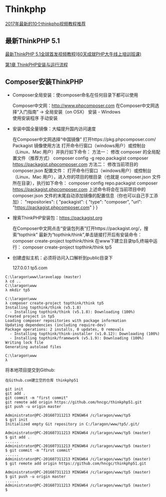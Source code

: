 # Thinkphp

[2017年最新的10个thinkphp视频教程推荐](http://www.php.cn/toutiao-362455.html)  

## 最新ThinkPHP 5.1

[最新ThinkPHP 5.1全球首发视频教程(60天成就PHP大牛线上培训班课)](http://www.php.cn/course/812.html)  

[第1章 ThinkPHP安装与运行流程](http://www.php.cn/code/24861.html)  


Composer安装ThinkPHP  
---

- Composer全局安装：使composer命名在任何目录下都可以使用  

    Composer中文网：http://www.phpcomposer.com
    在Composer中文网选择“入门指南” -> 全局安装（on OSX）
    安装 - Windows  
        使用安装程序
        手动安装
        
- 安装中国全量镜像：大幅提升国内访问速度  

    在Composer中文网选择“中国镜像”
    打开https://pkg.phpcomposer.com/
    Packagist 镜像使用方法
    打开命令行窗口（windows用户）或控制台（Linux、Mac 用户）并执行如下命令：
    方法一： 修改 composer 的全局配置文件（推荐方式）
    composer config -g repo.packagist composer https://packagist.phpcomposer.com
    方法二： 修改当前项目的 composer.json 配置文件：
    打开命令行窗口（windows用户）或控制台（Linux、Mac 用户），进入你的项目的根目录（也就是 composer.json 文件所在目录），执行如下命令：
    composer config repo.packagist composer https://packagist.phpcomposer.com
    上述命令将会在当前项目中的 composer.json 文件的末尾自动添加镜像的配置信息（你也可以自己手工添加）：
    "repositories": {
        "packagist": {
            "type": "composer",
            "url": "https://packagist.phpcomposer.com"
        }
    }

- 搜索ThinkPHP安装包：https://packagist.org  

    在Composer中文网点击“安装包列表”打开https://packagist.org/，搜索“topthink”
    最新为“topthink/think”,单击链接打开后有安装命令：
    composer create-project topthink/think
    在www下建立目录tp5,终端中运行：
    composer create-project topthink/think tp5
    
- 创建虚拟主机：必须将访问入口解析到public目录下  

    127.0.0.1 tp5.com
    
```
C:\laragon\www\laravelapp (master)
λ cd ..
C:\laragon\www
λ mkdir tp5

C:\laragon\www
λ composer create-project topthink/think tp5
Installing topthink/think (v5.1.8)
  - Installing topthink/think (v5.1.8): Downloading (100%)
Created project in tp5
Loading composer repositories with package information
Updating dependencies (including require-dev)
Package operations: 2 installs, 0 updates, 0 removals
  - Installing topthink/think-installer (v1.0.12): Downloading (100%)
  - Installing topthink/framework (v5.1.9): Downloading (100%)
Writing lock file
Generating autoload files

C:\laragon\www
λ
```

将本地项目提交到Github:
```
在Github.com建立空的仓库 thinkphp51

git init
git add .
git commit -m "first commit"
git remote add origin https://github.com/hncgc/thinkphp51.git
git push -u origin master

Administrator@PC-201607311213 MINGW64 /c/laragon/www/tp5
$ git init
Initialized empty Git repository in C:/laragon/www/tp5/.git/

Administrator@PC-201607311213 MINGW64 /c/laragon/www/tp5 (master)
$ git add .
......
Administrator@PC-201607311213 MINGW64 /c/laragon/www/tp5 (master)
$ git commit -m "first commit"
......
Administrator@PC-201607311213 MINGW64 /c/laragon/www/tp5 (master)
$ git remote add origin https://github.com/hncgc/thinkphp51.git

Administrator@PC-201607311213 MINGW64 /c/laragon/www/tp5 (master)
$ git push -u origin master
......
Administrator@PC-201607311213 MINGW64 /c/laragon/www/tp5 (master)
$

```

